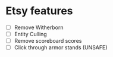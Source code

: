 # Etsy features

- [ ] Remove Witherborn
- [ ] Entity Culling
- [ ] Remove scoreboard scores
- [ ] Click through armor stands (UNSAFE)